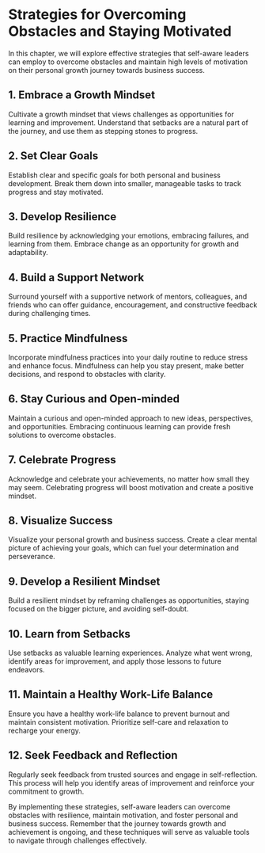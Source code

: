 Strategies for Overcoming Obstacles and Staying Motivated
==================================================================

In this chapter, we will explore effective strategies that self-aware leaders can employ to overcome obstacles and maintain high levels of motivation on their personal growth journey towards business success.

**1. Embrace a Growth Mindset**
-------------------------------

Cultivate a growth mindset that views challenges as opportunities for learning and improvement. Understand that setbacks are a natural part of the journey, and use them as stepping stones to progress.

**2. Set Clear Goals**
----------------------

Establish clear and specific goals for both personal and business development. Break them down into smaller, manageable tasks to track progress and stay motivated.

**3. Develop Resilience**
-------------------------

Build resilience by acknowledging your emotions, embracing failures, and learning from them. Embrace change as an opportunity for growth and adaptability.

**4. Build a Support Network**
------------------------------

Surround yourself with a supportive network of mentors, colleagues, and friends who can offer guidance, encouragement, and constructive feedback during challenging times.

**5. Practice Mindfulness**
---------------------------

Incorporate mindfulness practices into your daily routine to reduce stress and enhance focus. Mindfulness can help you stay present, make better decisions, and respond to obstacles with clarity.

**6. Stay Curious and Open-minded**
-----------------------------------

Maintain a curious and open-minded approach to new ideas, perspectives, and opportunities. Embracing continuous learning can provide fresh solutions to overcome obstacles.

**7. Celebrate Progress**
-------------------------

Acknowledge and celebrate your achievements, no matter how small they may seem. Celebrating progress will boost motivation and create a positive mindset.

**8. Visualize Success**
------------------------

Visualize your personal growth and business success. Create a clear mental picture of achieving your goals, which can fuel your determination and perseverance.

**9. Develop a Resilient Mindset**
----------------------------------

Build a resilient mindset by reframing challenges as opportunities, staying focused on the bigger picture, and avoiding self-doubt.

**10. Learn from Setbacks**
---------------------------

Use setbacks as valuable learning experiences. Analyze what went wrong, identify areas for improvement, and apply those lessons to future endeavors.

**11. Maintain a Healthy Work-Life Balance**
--------------------------------------------

Ensure you have a healthy work-life balance to prevent burnout and maintain consistent motivation. Prioritize self-care and relaxation to recharge your energy.

**12. Seek Feedback and Reflection**
------------------------------------

Regularly seek feedback from trusted sources and engage in self-reflection. This process will help you identify areas of improvement and reinforce your commitment to growth.

By implementing these strategies, self-aware leaders can overcome obstacles with resilience, maintain motivation, and foster personal and business success. Remember that the journey towards growth and achievement is ongoing, and these techniques will serve as valuable tools to navigate through challenges effectively.
